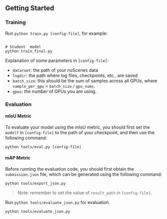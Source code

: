 ## Getting Started

### Training

Run `python train.py [config-file]`, for example:

```

# Student  model
python train_final.py
```

Explanation of some parameters in `[config-file]`:
* `dataroot`: the path of your nuScenes data
* `logdir`: the path where log files, checkpoints, etc., are saved
* `batch_size`: this should be the sum of samples across all GPUs, where `sample_per_gpu` = `batch_size` / `gpu_nums`.
* `gpus`: the number of GPUs you are using.

### Evaluation

#### mIoU Metric
To evaluate your model using the mIoU metric, you should first set the `modelf` in `[config-file]` to the path of your checkpoint, and then use the following command:
```
python tools/eval.py [config-file]
```

#### mAP Metric

Before running the evaluation code, you should first obtain the `submission.json` file, which can be generated using the following command:
```
python tools/export_json.py
```
> Note: remember to set the value of `result_path` in `[config-file]`.

Run `python tools/evaluate_json.py` for evaluation.
```
python tools/evaluate_json.py
```

